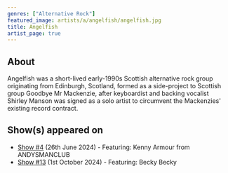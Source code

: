 ```yaml
---
genres: ["Alternative Rock"]
featured_image: artists/a/angelfish/angelfish.jpg
title: Angelfish
artist_page: true
---
```

## About

Angelfish was a short-lived early-1990s Scottish alternative rock group originating from Edinburgh, Scotland, formed as a side-project to Scottish group Goodbye Mr Mackenzie, after keyboardist and backing vocalist Shirley Manson was signed as a solo artist to circumvent the Mackenzies' existing record contract.

## Show(s) appeared on

- [Show #4](/shows/featuring-kenny-armour-from-andysmanclub/) (26th June 2024) - Featuring: Kenny Armour from ANDYSMANCLUB
- [Show #13](/shows/featuring-becky-becky/) (1st October 2024) - Featuring: Becky Becky

